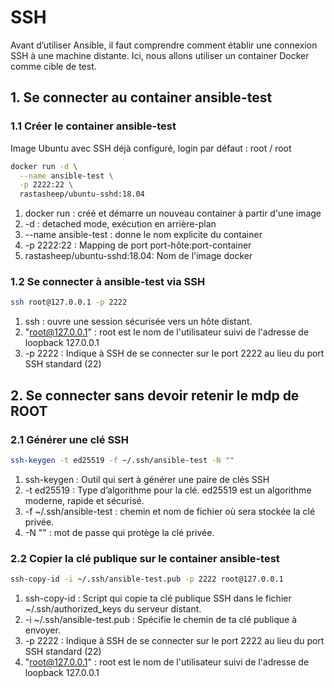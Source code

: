 # SSH 

Avant d’utiliser Ansible, il faut comprendre comment établir une connexion SSH à une machine distante. Ici, nous allons utiliser un container Docker comme cible de test.

## 1. Se connecter au container ansible-test

### 1.1 Créer le container ansible-test

Image Ubuntu avec SSH déjà configuré, login par défaut : root / root

```bash
docker run -d \
  --name ansible-test \
  -p 2222:22 \
  rastasheep/ubuntu-sshd:18.04
```

1. docker run : créé et démarre un nouveau container à partir d'une image
2. -d : detached mode, exécution en arrière-plan
3. --name ansible-test : donne le nom explicite du container
4. -p 2222:22 : Mapping de port port-hôte:port-container
5. rastasheep/ubuntu-sshd:18.04: Nom de l'image docker

### 1.2 Se connecter à ansible-test via SSH 

```bash
ssh root@127.0.0.1 -p 2222 
```

1. ssh : ouvre une session sécurisée vers un hôte distant.
2. "root@127.0.0.1" : root est le nom de l'utilisateur suivi de l'adresse de loopback 127.0.0.1
3. -p 2222 : Indique à SSH de se connecter sur le port 2222 au lieu du port SSH standard (22)

## 2. Se connecter sans devoir retenir le mdp de ROOT

### 2.1 Générer une clé SSH 

```bash
ssh-keygen -t ed25519 -f ~/.ssh/ansible-test -N ""
 ```

1. ssh-keygen : Outil qui sert à générer une paire de clés SSH
2. -t ed25519 : Type d’algorithme pour la clé. ed25519 est un algorithme moderne, rapide et sécurisé.
3. -f ~/.ssh/ansible-test : chemin et nom de fichier où sera stockée la clé privée.
4. -N "" : mot de passe qui protège la clé privée.

### 2.2 Copier la clé publique sur le container ansible-test

```bash
ssh-copy-id -i ~/.ssh/ansible-test.pub -p 2222 root@127.0.0.1
```
1. ssh-copy-id : Script qui copie ta clé publique SSH dans le fichier ~/.ssh/authorized_keys du serveur distant.
2. -i ~/.ssh/ansible-test.pub : Spécifie le chemin de ta clé publique à envoyer.
3. -p 2222 : Indique à SSH de se connecter sur le port 2222 au lieu du port SSH standard (22)
4. "root@127.0.0.1" : root est le nom de l'utilisateur suivi de l'adresse de loopback 127.0.0.1
